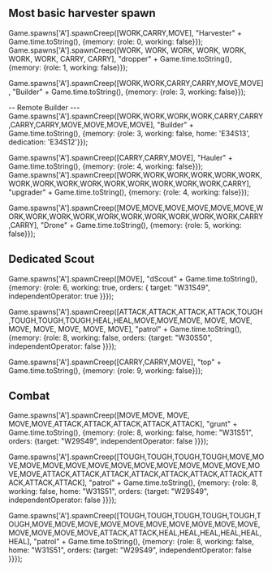 Most basic harvester spawn
---------------------------
Game.spawns['A'].spawnCreep([WORK,CARRY,MOVE], "Harvester" + Game.time.toString(), {memory: {role: 0, working: false}});
Game.spawns['A'].spawnCreep([WORK, WORK, WORK, WORK, WORK, WORK, WORK, CARRY, CARRY], "dropper" + Game.time.toString(), {memory: {role: 1, working: false}});

Game.spawns['A'].spawnCreep([WORK,WORK,CARRY,CARRY,MOVE,MOVE], "Builder" + Game.time.toString(), {memory: {role: 3, working: false}});

-- Remote Builder ---
Game.spawns['A'].spawnCreep([WORK,WORK,WORK,WORK,CARRY,CARRY,CARRY,CARRY,MOVE,MOVE,MOVE,MOVE], "Builder" + Game.time.toString(), {memory: {role: 3, working: false, home: 'E34S13', dedication: 'E34S12'}});


Game.spawns['A'].spawnCreep([CARRY,CARRY,MOVE], "Hauler" + Game.time.toString(), {memory: {role: 4, working: false}});
Game.spawns['A'].spawnCreep([WORK,WORK,WORK,WORK,WORK,WORK,WORK,WORK,WORK,WORK,WORK,WORK,WORK,WORK,WORK,CARRY], "upgrader" + Game.time.toString(), {memory: {role: 4, working: false}});



Game.spawns['A'].spawnCreep([MOVE,MOVE,MOVE,MOVE,MOVE,MOVE,WORK,WORK,WORK,WORK,WORK,WORK,WORK,WORK,WORK,WORK,CARRY,CARRY], "Drone" + Game.time.toString(), {memory: {role: 5, working: false}});



Dedicated Scout
---------------------------
Game.spawns['A'].spawnCreep([MOVE], "dScout" + Game.time.toString(), {memory: {role: 6, working: true, orders: { target: "W31S49", independentOperator: true }}});


Game.spawns['A'].spawnCreep([ATTACK,ATTACK,ATTACK,ATTACK,TOUGH,TOUGH,TOUGH,TOUGH,HEAL,HEAL,MOVE,MOVE,MOVE, MOVE, MOVE, MOVE, MOVE, MOVE, MOVE, MOVE], "patrol" + Game.time.toString(), {memory: {role: 8, working: false, orders: {target: "W30S50", independentOperator: false }}});

Game.spawns['A'].spawnCreep([CARRY,CARRY,MOVE], "top" + Game.time.toString(), {memory: {role: 9, working: false}});

Combat
---------------------------
Game.spawns['A'].spawnCreep([MOVE,MOVE, MOVE, MOVE,MOVE,ATTACK,ATTACK,ATTACK,ATTACK,ATTACK], "grunt" + Game.time.toString(), {memory: {role: 8, working: false, home: "W31S51", orders: {target: "W29S49", independentOperator: false }}});

Game.spawns['A'].spawnCreep([TOUGH,TOUGH,TOUGH,TOUGH,MOVE,MOVE,MOVE,MOVE,MOVE,MOVE,MOVE,MOVE,MOVE,MOVE,MOVE,MOVE,MOVE,MOVE,ATTACK,ATTACK,ATTACK,ATTACK,ATTACK,ATTACK,ATTACK,ATTACK,ATTACK,ATTACK], "patrol" + Game.time.toString(), {memory: {role: 8, working: false, home: "W31S51", orders: {target: "W29S49", independentOperator: false }}});

Game.spawns['A'].spawnCreep([TOUGH,TOUGH,TOUGH,TOUGH,TOUGH,TOUGH,MOVE,MOVE,MOVE,MOVE,MOVE,MOVE,MOVE,MOVE,MOVE,MOVE,MOVE,MOVE,MOVE,MOVE,ATTACK,ATTACK,HEAL,HEAL,HEAL,HEAL,HEAL,HEAL], "patrol" + Game.time.toString(), {memory: {role: 8, working: false, home: "W31S51", orders: {target: "W29S49", independentOperator: false }}});
